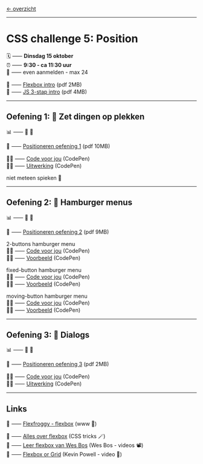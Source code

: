 [← overzicht](CHALLENGES.md)

---

# CSS challenge 5: Position

🗓️ ⸺ **Dinsdag 15 oktober**  
⏰ ⸺ **9:30 - ca 11:30 uur**  
🙋 ⸺ even aanmelden - max 24  


📗 ⸺
<a href="pres/FDND-2425-CSSchallenge5-Positioneren-intro.pdf" target="_blank" rel="noopener noreferrer">Flexbox intro</a> 
(pdf 2MB)  
📗 ⸺
<a href="pres/FDND-2425-CSSchallenge5-JS-3stap-intro.pdf" target="_blank" rel="noopener noreferrer">JS 3-stap intro</a> 
(pdf 4MB)  

---

## Oefening 1: 🤝 Zet dingen op plekken

📊 ⸺ 🔵 🔴

📙 ⸺ 
<a href="pres/FDND-2425-CSSchallenge5-Positioneren-oefening1.pdf" target="_blank" rel="noopener noreferrer">Positioneren oefening 1</a> 
(pdf 10MB)

🧑‍💻 ⸺
<a href="https://codepen.io/shooft/pen/GRVWyZg" target="_blank" rel="noopener noreferrer">Code voor jou</a>
(CodePen)  
🧑‍💻 ⸺
<a href="https://codepen.io/shooft/pen/VwopZpb" target="_blank" rel="noopener noreferrer">Uitwerking</a>
(CodePen)

niet meteen spieken 🫣  

---

## Oefening 2: 🍔 Hamburger menus

📊 ⸺ 🔵 🔴

📙 ⸺ 
<a href="pres/FDND-2425-CSSchallenge5-Positioneren-oefening2.pdf" target="_blank" rel="noopener noreferrer">Positioneren oefening 2</a> 
(pdf 9MB)  

2-buttons hamburger menu  
🧑‍💻 ⸺
<a href="https://codepen.io/shooft/pen/qBerVXx" target="_blank" rel="noopener noreferrer">Code voor jou</a>
(CodePen)  
🧑‍💻 ⸺
<a href="https://codepen.io/shooft/pen/dyxvZzK" target="_blank" rel="noopener noreferrer">Voorbeeld</a>
(CodePen) 

fixed-button hamburger menu  
🧑‍💻 ⸺
<a href="https://codepen.io/shooft/pen/poMepOV" target="_blank" rel="noopener noreferrer">Code voor jou</a>
(CodePen)  
🧑‍💻 ⸺
<a href="https://codepen.io/shooft/pen/eYqvyLP" target="_blank" rel="noopener noreferrer">Voorbeeld</a>
(CodePen) 

moving-button hamburger menu  
🧑‍💻 ⸺
<a href="https://codepen.io/shooft/pen/qBerpgW" target="_blank" rel="noopener noreferrer">Code voor jou</a>
(CodePen)  
🧑‍💻 ⸺
<a href="https://codepen.io/shooft/pen/vYoxpwK" target="_blank" rel="noopener noreferrer">Voorbeeld</a>
(CodePen) 

---

## Oefening 3: 💬 Dialogs

📊 ⸺ 🔵 🔴

📙 ⸺ 
<a href="pres/FDND-2425-CSSchallenge5-Positioneren-oefening3.pdf" target="_blank" rel="noopener noreferrer">Positioneren oefening 3</a> 
(pdf 2MB)

🧑‍💻 ⸺
<a href="https://codepen.io/shooft/pen/yLmMvwB" target="_blank" rel="noopener noreferrer">Code voor jou</a>
(CodePen)  
🧑‍💻 ⸺
<a href="https://codepen.io/shooft/pen/abeJbVq" target="_blank" rel="noopener noreferrer">Uitwerking</a>
(CodePen)

---
 
## Links
🎯 ⸺ [Flexfroggy - flexbox](https://flexboxfroggy.com) (www 🐸)  

🎯 ⸺ [Alles over flexbox](https://css-tricks.com/snippets/css/a-guide-to-flexbox/) (CSS tricks 🪄)  
🎯 ⸺ [Leer flexbox van Wes Bos](https://flexbox.io/) (Wes Bos - videos 📽️)  
🎯 ⸺ [Flexbox or Grid](https://youtu.be/3elGSZSWTbM?si=1X5RiZoOylQjbLCZ) (Kevin Powell - video 🥊)  
